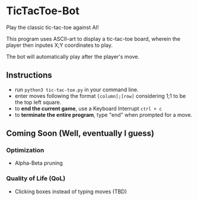 # TicTacToe-Bot
Play the classic tic-tac-toe against AI!

This program uses ASCII-art to display a tic-tac-toe board, wherein the player then inputes X;Y coordinates to play.

The bot will automatically play after the player's move.

## Instructions
- run `python3 tic-tac-toe.py` in your command line.
- enter moves following the format `[column];[row]` considering 1;1 to be the top left square.
- to **end the current game**, use a Keyboard Interrupt `ctrl + c` 
- to **terminate the entire program**, type "end" when prompted for a move.

## Coming Soon (Well, eventually I guess)
### Optimization
- Alpha-Beta pruning
### Quality of Life (QoL)
- Clicking boxes instead of typing moves (TBD)
